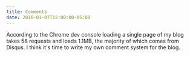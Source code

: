 ```yaml
---
title: Comments
date: 2018-01-07T12:00:00-05:00
---
```


According to the Chrome dev console loading a single page of my blog takes
58 requests and loads 1.1MB, the majority of which comes from Disqus.
I think it's time to write my own comment system for the blog.

